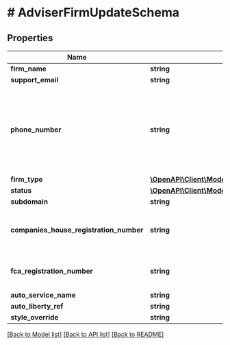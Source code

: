 # # AdviserFirmUpdateSchema

## Properties

Name | Type | Description | Notes
------------ | ------------- | ------------- | -------------
**firm_name** | **string** |  | [optional]
**support_email** | **string** |  | [optional]
**phone_number** | **string** | Must be a string of numbers and special characters (\&quot;()\&quot;, \&quot;-\&quot;, \&quot;+\&quot;, \&quot; \&quot;) | [optional]
**firm_type** | [**\OpenAPI\Client\Model\AdviserFirmType**](AdviserFirmType.md) |  | [optional]
**status** | [**\OpenAPI\Client\Model\FapiDbAdviserAdviserFirmStatus**](FapiDbAdviserAdviserFirmStatus.md) |  | [optional]
**subdomain** | **string** |  | [optional]
**companies_house_registration_number** | **string** | Must be a valid Company Registration Number | [optional]
**fca_registration_number** | **string** | Must be a valid FCA registration number | [optional]
**auto_service_name** | **string** |  | [optional]
**auto_liberty_ref** | **string** |  | [optional]
**style_override** | **string** |  | [optional]

[[Back to Model list]](../../README.md#models) [[Back to API list]](../../README.md#endpoints) [[Back to README]](../../README.md)
